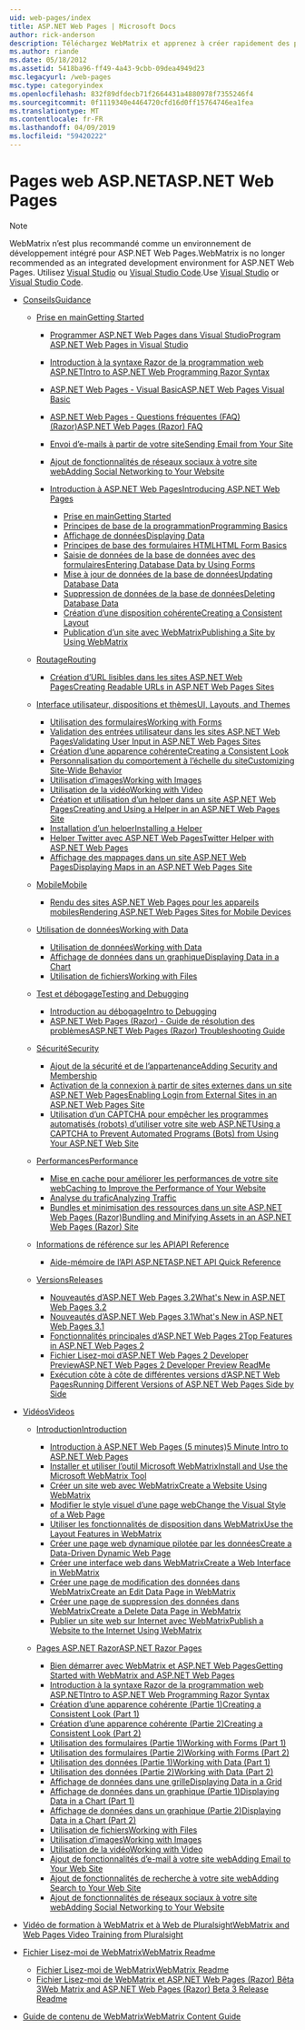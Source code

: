 ```yaml
---
uid: web-pages/index
title: ASP.NET Web Pages | Microsoft Docs
author: rick-anderson
description: Téléchargez WebMatrix et apprenez à créer rapidement des pages web dans une solution légère pour combiner du code serveur avec HTML.
ms.author: riande
ms.date: 05/18/2012
ms.assetid: 5418ba96-ff49-4a43-9cbb-09dea4949d23
msc.legacyurl: /web-pages
msc.type: categoryindex
ms.openlocfilehash: 832f89dfdecb71f2664431a4880978f7355246f4
ms.sourcegitcommit: 0f1119340e4464720cfd16d0ff15764746ea1fea
ms.translationtype: MT
ms.contentlocale: fr-FR
ms.lasthandoff: 04/09/2019
ms.locfileid: "59420222"
---
```

# <a name="aspnet-web-pages"></a><span data-ttu-id="b007c-103">Pages web ASP.NET</span><span class="sxs-lookup"><span data-stu-id="b007c-103">ASP.NET Web Pages</span></span>


> [!NOTE] 
> <span data-ttu-id="b007c-104">WebMatrix n’est plus recommandé comme un environnement de développement intégré pour ASP.NET Web Pages.</span><span class="sxs-lookup"><span data-stu-id="b007c-104">WebMatrix is no longer recommended as an integrated development environment for ASP.NET Web Pages.</span></span> <span data-ttu-id="b007c-105">Utilisez [Visual Studio](xref:aspnet/web-pages/overview/getting-started/program-asp-net-web-pages-in-visual-studio) ou [Visual Studio Code](https://code.visualstudio.com/).</span><span class="sxs-lookup"><span data-stu-id="b007c-105">Use [Visual Studio](xref:aspnet/web-pages/overview/getting-started/program-asp-net-web-pages-in-visual-studio) or [Visual Studio Code](https://code.visualstudio.com/).</span></span>

- [<span data-ttu-id="b007c-106">Conseils</span><span class="sxs-lookup"><span data-stu-id="b007c-106">Guidance</span></span>](overview/index.md)

    - [<span data-ttu-id="b007c-107">Prise en main</span><span class="sxs-lookup"><span data-stu-id="b007c-107">Getting Started</span></span>](overview/getting-started/index.md)

        - [<span data-ttu-id="b007c-108">Programmer ASP.NET Web Pages dans Visual Studio</span><span class="sxs-lookup"><span data-stu-id="b007c-108">Program ASP.NET Web Pages in Visual Studio</span></span>](overview/getting-started/program-asp-net-web-pages-in-visual-studio.md)
        - [<span data-ttu-id="b007c-109">Introduction à la syntaxe Razor de la programmation web ASP.NET</span><span class="sxs-lookup"><span data-stu-id="b007c-109">Intro to ASP.NET Web Programming Razor Syntax</span></span>](overview/getting-started/introducing-razor-syntax-c.md)
        - [<span data-ttu-id="b007c-110">ASP.NET Web Pages - Visual Basic</span><span class="sxs-lookup"><span data-stu-id="b007c-110">ASP.NET Web Pages Visual Basic</span></span>](overview/getting-started/introducing-razor-syntax-vb.md)
        - [<span data-ttu-id="b007c-111">ASP.NET Web Pages - Questions fréquentes (FAQ) (Razor)</span><span class="sxs-lookup"><span data-stu-id="b007c-111">ASP.NET Web Pages (Razor) FAQ</span></span>](overview/getting-started/aspnet-web-pages-razor-faq.md)
        - [<span data-ttu-id="b007c-112">Envoi d’e-mails à partir de votre site</span><span class="sxs-lookup"><span data-stu-id="b007c-112">Sending Email from Your Site</span></span>](overview/getting-started/11-adding-email-to-your-web-site.md)
        - [<span data-ttu-id="b007c-113">Ajout de fonctionnalités de réseaux sociaux à votre site web</span><span class="sxs-lookup"><span data-stu-id="b007c-113">Adding Social Networking to Your Website</span></span>](overview/getting-started/13-adding-social-networking-to-your-web-site.md)
        - [<span data-ttu-id="b007c-114">Introduction à ASP.NET Web Pages</span><span class="sxs-lookup"><span data-stu-id="b007c-114">Introducing ASP.NET Web Pages</span></span>](overview/getting-started/introducing-aspnet-web-pages-2/index.md)

            - [<span data-ttu-id="b007c-115">Prise en main</span><span class="sxs-lookup"><span data-stu-id="b007c-115">Getting Started</span></span>](overview/getting-started/introducing-aspnet-web-pages-2/getting-started.md)
            - [<span data-ttu-id="b007c-116">Principes de base de la programmation</span><span class="sxs-lookup"><span data-stu-id="b007c-116">Programming Basics</span></span>](overview/getting-started/introducing-aspnet-web-pages-2/intro-to-web-pages-programming.md)
            - [<span data-ttu-id="b007c-117">Affichage de données</span><span class="sxs-lookup"><span data-stu-id="b007c-117">Displaying Data</span></span>](overview/getting-started/introducing-aspnet-web-pages-2/displaying-data.md)
            - [<span data-ttu-id="b007c-118">Principes de base des formulaires HTML</span><span class="sxs-lookup"><span data-stu-id="b007c-118">HTML Form Basics</span></span>](overview/getting-started/introducing-aspnet-web-pages-2/form-basics.md)
            - [<span data-ttu-id="b007c-119">Saisie de données de la base de données avec des formulaires</span><span class="sxs-lookup"><span data-stu-id="b007c-119">Entering Database Data by Using Forms</span></span>](overview/getting-started/introducing-aspnet-web-pages-2/entering-data.md)
            - [<span data-ttu-id="b007c-120">Mise à jour de données de la base de données</span><span class="sxs-lookup"><span data-stu-id="b007c-120">Updating Database Data</span></span>](overview/getting-started/introducing-aspnet-web-pages-2/updating-data.md)
            - [<span data-ttu-id="b007c-121">Suppression de données de la base de données</span><span class="sxs-lookup"><span data-stu-id="b007c-121">Deleting Database Data</span></span>](overview/getting-started/introducing-aspnet-web-pages-2/deleting-data.md)
            - [<span data-ttu-id="b007c-122">Création d’une disposition cohérente</span><span class="sxs-lookup"><span data-stu-id="b007c-122">Creating a Consistent Layout</span></span>](overview/getting-started/introducing-aspnet-web-pages-2/layouts.md)
            - [<span data-ttu-id="b007c-123">Publication d’un site avec WebMatrix</span><span class="sxs-lookup"><span data-stu-id="b007c-123">Publishing a Site by Using WebMatrix</span></span>](overview/getting-started/introducing-aspnet-web-pages-2/publishing.md)
    - [<span data-ttu-id="b007c-124">Routage</span><span class="sxs-lookup"><span data-stu-id="b007c-124">Routing</span></span>](overview/routing/index.md)

        - [<span data-ttu-id="b007c-125">Création d’URL lisibles dans les sites ASP.NET Web Pages</span><span class="sxs-lookup"><span data-stu-id="b007c-125">Creating Readable URLs in ASP.NET Web Pages Sites</span></span>](overview/routing/creating-readable-urls-in-aspnet-web-pages-sites.md)
    - [<span data-ttu-id="b007c-126">Interface utilisateur, dispositions et thèmes</span><span class="sxs-lookup"><span data-stu-id="b007c-126">UI, Layouts, and Themes</span></span>](overview/ui-layouts-and-themes/index.md)

        - [<span data-ttu-id="b007c-127">Utilisation des formulaires</span><span class="sxs-lookup"><span data-stu-id="b007c-127">Working with Forms</span></span>](overview/ui-layouts-and-themes/4-working-with-forms.md)
        - [<span data-ttu-id="b007c-128">Validation des entrées utilisateur dans les sites ASP.NET Web Pages</span><span class="sxs-lookup"><span data-stu-id="b007c-128">Validating User Input in ASP.NET Web Pages Sites</span></span>](overview/ui-layouts-and-themes/validating-user-input-in-aspnet-web-pages-sites.md)
        - [<span data-ttu-id="b007c-129">Création d’une apparence cohérente</span><span class="sxs-lookup"><span data-stu-id="b007c-129">Creating a Consistent Look</span></span>](overview/ui-layouts-and-themes/3-creating-a-consistent-look.md)
        - [<span data-ttu-id="b007c-130">Personnalisation du comportement à l’échelle du site</span><span class="sxs-lookup"><span data-stu-id="b007c-130">Customizing Site-Wide Behavior</span></span>](overview/ui-layouts-and-themes/18-customizing-site-wide-behavior.md)
        - [<span data-ttu-id="b007c-131">Utilisation d’images</span><span class="sxs-lookup"><span data-stu-id="b007c-131">Working with Images</span></span>](overview/ui-layouts-and-themes/9-working-with-images.md)
        - [<span data-ttu-id="b007c-132">Utilisation de la vidéo</span><span class="sxs-lookup"><span data-stu-id="b007c-132">Working with Video</span></span>](overview/ui-layouts-and-themes/10-working-with-video.md)
        - [<span data-ttu-id="b007c-133">Création et utilisation d’un helper dans un site ASP.NET Web Pages</span><span class="sxs-lookup"><span data-stu-id="b007c-133">Creating and Using a Helper in an ASP.NET Web Pages Site</span></span>](overview/ui-layouts-and-themes/creating-and-using-a-helper-in-an-aspnet-web-pages-site.md)
        - [<span data-ttu-id="b007c-134">Installation d’un helper</span><span class="sxs-lookup"><span data-stu-id="b007c-134">Installing a Helper</span></span>](overview/ui-layouts-and-themes/installing-helpers.md)
        - [<span data-ttu-id="b007c-135">Helper Twitter avec ASP.NET Web Pages</span><span class="sxs-lookup"><span data-stu-id="b007c-135">Twitter Helper with ASP.NET Web Pages</span></span>](overview/ui-layouts-and-themes/twitter-helper.md)
        - [<span data-ttu-id="b007c-136">Affichage des mappages dans un site ASP.NET Web Pages</span><span class="sxs-lookup"><span data-stu-id="b007c-136">Displaying Maps in an ASP.NET Web Pages Site</span></span>](overview/ui-layouts-and-themes/displaying-maps-in-an-aspnet-web-pages-site.md)
    - [<span data-ttu-id="b007c-137">Mobile</span><span class="sxs-lookup"><span data-stu-id="b007c-137">Mobile</span></span>](overview/mobile/index.md)

        - [<span data-ttu-id="b007c-138">Rendu des sites ASP.NET Web Pages pour les appareils mobiles</span><span class="sxs-lookup"><span data-stu-id="b007c-138">Rendering ASP.NET Web Pages Sites for Mobile Devices</span></span>](overview/mobile/rendering-aspnet-web-pages-sites-for-mobile-devices.md)
    - [<span data-ttu-id="b007c-139">Utilisation de données</span><span class="sxs-lookup"><span data-stu-id="b007c-139">Working with Data</span></span>](overview/data/index.md)

        - [<span data-ttu-id="b007c-140">Utilisation de données</span><span class="sxs-lookup"><span data-stu-id="b007c-140">Working with Data</span></span>](overview/data/5-working-with-data.md)
        - [<span data-ttu-id="b007c-141">Affichage de données dans un graphique</span><span class="sxs-lookup"><span data-stu-id="b007c-141">Displaying Data in a Chart</span></span>](overview/data/7-displaying-data-in-a-chart.md)
        - [<span data-ttu-id="b007c-142">Utilisation de fichiers</span><span class="sxs-lookup"><span data-stu-id="b007c-142">Working with Files</span></span>](overview/data/working-with-files.md)
    - [<span data-ttu-id="b007c-143">Test et débogage</span><span class="sxs-lookup"><span data-stu-id="b007c-143">Testing and Debugging</span></span>](overview/testing-and-debugging/index.md)

        - [<span data-ttu-id="b007c-144">Introduction au débogage</span><span class="sxs-lookup"><span data-stu-id="b007c-144">Intro to Debugging</span></span>](overview/testing-and-debugging/introduction-to-debugging.md)
        - [<span data-ttu-id="b007c-145">ASP.NET Web Pages (Razor) - Guide de résolution des problèmes</span><span class="sxs-lookup"><span data-stu-id="b007c-145">ASP.NET Web Pages (Razor) Troubleshooting Guide</span></span>](overview/testing-and-debugging/aspnet-web-pages-razor-troubleshooting-guide.md)
    - [<span data-ttu-id="b007c-146">Sécurité</span><span class="sxs-lookup"><span data-stu-id="b007c-146">Security</span></span>](overview/security/index.md)

        - [<span data-ttu-id="b007c-147">Ajout de la sécurité et de l’appartenance</span><span class="sxs-lookup"><span data-stu-id="b007c-147">Adding Security and Membership</span></span>](overview/security/16-adding-security-and-membership.md)
        - [<span data-ttu-id="b007c-148">Activation de la connexion à partir de sites externes dans un site ASP.NET Web Pages</span><span class="sxs-lookup"><span data-stu-id="b007c-148">Enabling Login from External Sites in an ASP.NET Web Pages Site</span></span>](overview/security/enabling-login-from-external-sites-in-an-aspnet-web-pages-site.md)
        - [<span data-ttu-id="b007c-149">Utilisation d’un CAPTCHA pour empêcher les programmes automatisés (robots) d’utiliser votre site web ASP.NET</span><span class="sxs-lookup"><span data-stu-id="b007c-149">Using a CAPTCHA to Prevent Automated Programs (Bots) from Using Your ASP.NET Web Site</span></span>](overview/security/using-a-catpcha-to-prevent-automated-programs-bots-from-using-your-aspnet-web-site.md)
    - [<span data-ttu-id="b007c-150">Performances</span><span class="sxs-lookup"><span data-stu-id="b007c-150">Performance</span></span>](overview/performance-and-traffic/index.md)

        - [<span data-ttu-id="b007c-151">Mise en cache pour améliorer les performances de votre site web</span><span class="sxs-lookup"><span data-stu-id="b007c-151">Caching to Improve the Performance of Your Website</span></span>](overview/performance-and-traffic/15-caching-to-improve-the-performance-of-your-website.md)
        - [<span data-ttu-id="b007c-152">Analyse du trafic</span><span class="sxs-lookup"><span data-stu-id="b007c-152">Analyzing Traffic</span></span>](overview/performance-and-traffic/14-analyzing-traffic.md)
        - [<span data-ttu-id="b007c-153">Bundles et minimisation des ressources dans un site ASP.NET Web Pages (Razor)</span><span class="sxs-lookup"><span data-stu-id="b007c-153">Bundling and Minifying Assets in an ASP.NET Web Pages (Razor) Site</span></span>](overview/performance-and-traffic/bundling-and-minifying-assets-in-an-aspnet-web-pages-razor-site.md)
    - [<span data-ttu-id="b007c-154">Informations de référence sur les API</span><span class="sxs-lookup"><span data-stu-id="b007c-154">API Reference</span></span>](overview/api-reference/index.md)

        - [<span data-ttu-id="b007c-155">Aide-mémoire de l’API ASP.NET</span><span class="sxs-lookup"><span data-stu-id="b007c-155">ASP.NET API Quick Reference</span></span>](overview/api-reference/asp-net-web-pages-api-reference.md)
    - [<span data-ttu-id="b007c-156">Versions</span><span class="sxs-lookup"><span data-stu-id="b007c-156">Releases</span></span>](overview/releases/index.md)

        - [<span data-ttu-id="b007c-157">Nouveautés d’ASP.NET Web Pages 3.2</span><span class="sxs-lookup"><span data-stu-id="b007c-157">What's New in ASP.NET Web Pages 3.2</span></span>](overview/releases/whats-new-in-aspnet-web-pages-32.md)
        - [<span data-ttu-id="b007c-158">Nouveautés d’ASP.NET Web Pages 3.1</span><span class="sxs-lookup"><span data-stu-id="b007c-158">What's New in ASP.NET Web Pages 3.1</span></span>](overview/releases/whats-new-aspnet-web-pages-31.md)
        - [<span data-ttu-id="b007c-159">Fonctionnalités principales d’ASP.NET Web Pages 2</span><span class="sxs-lookup"><span data-stu-id="b007c-159">Top Features in ASP.NET Web Pages 2</span></span>](overview/releases/top-features-in-web-pages-2.md)
        - [<span data-ttu-id="b007c-160">Fichier Lisez-moi d’ASP.NET Web Pages 2 Developer Preview</span><span class="sxs-lookup"><span data-stu-id="b007c-160">ASP.NET Web Pages 2 Developer Preview ReadMe</span></span>](overview/releases/aspnet-web-pages-2-developer-preview-readme.md)
        - [<span data-ttu-id="b007c-161">Exécution côte à côte de différentes versions d’ASP.NET Web Pages</span><span class="sxs-lookup"><span data-stu-id="b007c-161">Running Different Versions of ASP.NET Web Pages Side by Side</span></span>](overview/releases/running-v1-and-v2-sites-side-by-side.md)
- [<span data-ttu-id="b007c-162">Vidéos</span><span class="sxs-lookup"><span data-stu-id="b007c-162">Videos</span></span>](videos/index.md)

    - [<span data-ttu-id="b007c-163">Introduction</span><span class="sxs-lookup"><span data-stu-id="b007c-163">Introduction</span></span>](videos/introduction/index.md)

        - [<span data-ttu-id="b007c-164">Introduction à ASP.NET Web Pages (5 minutes)</span><span class="sxs-lookup"><span data-stu-id="b007c-164">5 Minute Intro to ASP.NET Web Pages</span></span>](videos/introduction/5-minute-introduction-to-aspnet-web-pages.md)
        - [<span data-ttu-id="b007c-165">Installer et utiliser l’outil Microsoft WebMatrix</span><span class="sxs-lookup"><span data-stu-id="b007c-165">Install and Use the Microsoft WebMatrix Tool</span></span>](videos/introduction/install-and-use-the-microsoft-webmatrix-tool.md)
        - [<span data-ttu-id="b007c-166">Créer un site web avec WebMatrix</span><span class="sxs-lookup"><span data-stu-id="b007c-166">Create a Website Using WebMatrix</span></span>](videos/introduction/create-a-website-using-webmatrix.md)
        - [<span data-ttu-id="b007c-167">Modifier le style visuel d’une page web</span><span class="sxs-lookup"><span data-stu-id="b007c-167">Change the Visual Style of a Web Page</span></span>](videos/introduction/change-the-visual-style-of-a-web-page.md)
        - [<span data-ttu-id="b007c-168">Utiliser les fonctionnalités de disposition dans WebMatrix</span><span class="sxs-lookup"><span data-stu-id="b007c-168">Use the Layout Features in WebMatrix</span></span>](videos/introduction/use-the-layout-features-in-webmatrix.md)
        - [<span data-ttu-id="b007c-169">Créer une page web dynamique pilotée par les données</span><span class="sxs-lookup"><span data-stu-id="b007c-169">Create a Data-Driven Dynamic Web Page</span></span>](videos/introduction/create-a-data-driven-dynamic-web-page.md)
        - [<span data-ttu-id="b007c-170">Créer une interface web dans WebMatrix</span><span class="sxs-lookup"><span data-stu-id="b007c-170">Create a Web Interface in WebMatrix</span></span>](videos/introduction/create-a-web-interface-in-webmatrix.md)
        - [<span data-ttu-id="b007c-171">Créer une page de modification des données dans WebMatrix</span><span class="sxs-lookup"><span data-stu-id="b007c-171">Create an Edit Data Page in WebMatrix</span></span>](videos/introduction/create-an-edit-data-page-in-webmatrix.md)
        - [<span data-ttu-id="b007c-172">Créer une page de suppression des données dans WebMatrix</span><span class="sxs-lookup"><span data-stu-id="b007c-172">Create a Delete Data Page in WebMatrix</span></span>](videos/introduction/create-a-delete-data-page-in-webmatrix.md)
        - [<span data-ttu-id="b007c-173">Publier un site web sur Internet avec WebMatrix</span><span class="sxs-lookup"><span data-stu-id="b007c-173">Publish a Website to the Internet Using WebMatrix</span></span>](videos/introduction/publish-a-website-to-the-internet-using-webmatrix.md)
    - [<span data-ttu-id="b007c-174">Pages ASP.NET Razor</span><span class="sxs-lookup"><span data-stu-id="b007c-174">ASP.NET Razor Pages</span></span>](videos/aspnet-razor-pages/index.md)

        - [<span data-ttu-id="b007c-175">Bien démarrer avec WebMatrix et ASP.NET Web Pages</span><span class="sxs-lookup"><span data-stu-id="b007c-175">Getting Started with WebMatrix and ASP.NET Web Pages</span></span>](videos/aspnet-razor-pages/getting-started-with-webmatrix-and-aspnet-web-pages.md)
        - [<span data-ttu-id="b007c-176">Introduction à la syntaxe Razor de la programmation web ASP.NET</span><span class="sxs-lookup"><span data-stu-id="b007c-176">Intro to ASP.NET Web Programming Razor Syntax</span></span>](videos/aspnet-razor-pages/introduction-to-aspnet-web-programming-using-the-razor-syntax.md)
        - [<span data-ttu-id="b007c-177">Création d’une apparence cohérente (Partie 1)</span><span class="sxs-lookup"><span data-stu-id="b007c-177">Creating a Consistent Look (Part 1)</span></span>](videos/aspnet-razor-pages/creating-a-consistent-look-part-1.md)
        - [<span data-ttu-id="b007c-178">Création d’une apparence cohérente (Partie 2)</span><span class="sxs-lookup"><span data-stu-id="b007c-178">Creating a Consistent Look (Part 2)</span></span>](videos/aspnet-razor-pages/creating-a-consistent-look-part-2.md)
        - [<span data-ttu-id="b007c-179">Utilisation des formulaires (Partie 1)</span><span class="sxs-lookup"><span data-stu-id="b007c-179">Working with Forms (Part 1)</span></span>](videos/aspnet-razor-pages/working-with-forms-part-1.md)
        - [<span data-ttu-id="b007c-180">Utilisation des formulaires (Partie 2)</span><span class="sxs-lookup"><span data-stu-id="b007c-180">Working with Forms (Part 2)</span></span>](videos/aspnet-razor-pages/working-with-forms-part-2.md)
        - [<span data-ttu-id="b007c-181">Utilisation des données (Partie 1)</span><span class="sxs-lookup"><span data-stu-id="b007c-181">Working with Data (Part 1)</span></span>](videos/aspnet-razor-pages/working-with-data-part-1.md)
        - [<span data-ttu-id="b007c-182">Utilisation des données (Partie 2)</span><span class="sxs-lookup"><span data-stu-id="b007c-182">Working with Data (Part 2)</span></span>](videos/aspnet-razor-pages/working-with-data-part-2.md)
        - [<span data-ttu-id="b007c-183">Affichage de données dans une grille</span><span class="sxs-lookup"><span data-stu-id="b007c-183">Displaying Data in a Grid</span></span>](videos/aspnet-razor-pages/displaying-data-in-a-grid.md)
        - [<span data-ttu-id="b007c-184">Affichage de données dans un graphique (Partie 1)</span><span class="sxs-lookup"><span data-stu-id="b007c-184">Displaying Data in a Chart (Part 1)</span></span>](videos/aspnet-razor-pages/displaying-data-in-a-chart-part-1.md)
        - [<span data-ttu-id="b007c-185">Affichage de données dans un graphique (Partie 2)</span><span class="sxs-lookup"><span data-stu-id="b007c-185">Displaying Data in a Chart (Part 2)</span></span>](videos/aspnet-razor-pages/displaying-data-in-a-chart-part-2.md)
        - [<span data-ttu-id="b007c-186">Utilisation de fichiers</span><span class="sxs-lookup"><span data-stu-id="b007c-186">Working with Files</span></span>](videos/aspnet-razor-pages/working-with-files.md)
        - [<span data-ttu-id="b007c-187">Utilisation d’images</span><span class="sxs-lookup"><span data-stu-id="b007c-187">Working with Images</span></span>](videos/aspnet-razor-pages/working-with-images.md)
        - [<span data-ttu-id="b007c-188">Utilisation de la vidéo</span><span class="sxs-lookup"><span data-stu-id="b007c-188">Working with Video</span></span>](videos/aspnet-razor-pages/working-with-video.md)
        - [<span data-ttu-id="b007c-189">Ajout de fonctionnalités d’e-mail à votre site web</span><span class="sxs-lookup"><span data-stu-id="b007c-189">Adding Email to Your Web Site</span></span>](videos/aspnet-razor-pages/adding-email-to-your-web-site.md)
        - [<span data-ttu-id="b007c-190">Ajout de fonctionnalités de recherche à votre site web</span><span class="sxs-lookup"><span data-stu-id="b007c-190">Adding Search to Your Web Site</span></span>](videos/aspnet-razor-pages/adding-search-to-your-web-site.md)
        - [<span data-ttu-id="b007c-191">Ajout de fonctionnalités de réseaux sociaux à votre site web</span><span class="sxs-lookup"><span data-stu-id="b007c-191">Adding Social Networking to Your Website</span></span>](videos/aspnet-razor-pages/adding-social-networking-to-your-website.md)
- [<span data-ttu-id="b007c-192">Vidéo de formation à WebMatrix et à Web de Pluralsight</span><span class="sxs-lookup"><span data-stu-id="b007c-192">WebMatrix and Web Pages Video Training from Pluralsight</span></span>](pluralsight.md)
- [<span data-ttu-id="b007c-193">Fichier Lisez-moi de WebMatrix</span><span class="sxs-lookup"><span data-stu-id="b007c-193">WebMatrix Readme</span></span>](readme/index.md)

    - [<span data-ttu-id="b007c-194">Fichier Lisez-moi de WebMatrix</span><span class="sxs-lookup"><span data-stu-id="b007c-194">WebMatrix Readme</span></span>](readme/overview.md)
    - [<span data-ttu-id="b007c-195">Fichier Lisez-moi de WebMatrix et ASP.NET Web Pages (Razor) Bêta 3</span><span class="sxs-lookup"><span data-stu-id="b007c-195">Web Matrix and ASP.NET Web Pages (Razor) Beta 3 Release Readme</span></span>](readme/beta3.md)
- [<span data-ttu-id="b007c-196">Guide de contenu de WebMatrix</span><span class="sxs-lookup"><span data-stu-id="b007c-196">WebMatrix Content Guide</span></span>](content-guide.md)

